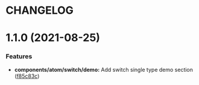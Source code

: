 # CHANGELOG

# 1.1.0 (2021-08-25)


### Features

* **components/atom/switch/demo:** Add switch single type demo section ([f85c83c](https://github.com/SUI-Components/sui-components/commit/f85c83c7ba37aa762807aecdea947865678941c5))



